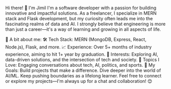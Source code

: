 Hi there! 👋 I'm Jimil
I'm a software developer with a passion for building innovative and impactful solutions. As a freelancer, I specialize in MERN stack and Flask development, but my curiosity often leads me into the fascinating realms of data and AI. I strongly believe that engineering is more than just a career—it's a way of learning and growing in all aspects of life.

🌟 A bit about me:
🛠️ Tech Stack: MERN (MongoDB, Express, React, Node.js), Flask, and more.
📈 Experience: Over 5+ months of industry experience, aiming to hit 1+ year by graduation.
🧠 Interests: Exploring AI, data-driven solutions, and the intersection of tech and society.
💬 Topics I Love: Engaging conversations about tech, AI, politics, and sports.
🚀 My Goals:
Build projects that make a difference.
Dive deeper into the world of AI/ML.
Keep pushing boundaries as a lifelong learner.
Feel free to connect or explore my projects—I'm always up for a chat and collaboration! 😊

